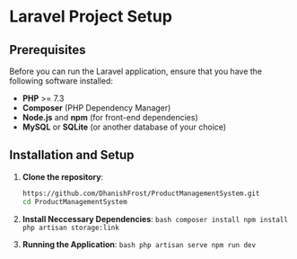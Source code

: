 # Laravel Project Setup

## Prerequisites

Before you can run the Laravel application, ensure that you have the following software installed:

- **PHP** >= 7.3
- **Composer** (PHP Dependency Manager)
- **Node.js** and **npm** (for front-end dependencies)
- **MySQL** or **SQLite** (or another database of your choice)

## Installation and Setup

1. **Clone the repository**:
    ```bash
    https://github.com/DhanishFrost/ProductManagementSystem.git
    cd ProductManagementSystem
    ```

2. **Install Neccessary Dependencies**:
        ```bash
       composer install
       npm install
       php artisan storage:link
        ```
2. **Running the Application**:
        ```bash
       php artisan serve
       npm run dev
        ```
